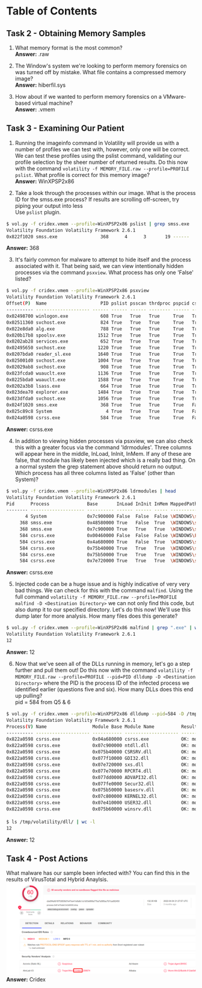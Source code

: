 # Table of Contents 

## Task 2 - Obtaining Memory Samples
1. What memory format is the most common?<br>
**Answer:** .raw

2. The Window's system we're looking to perform memory forensics on was turned off by mistake. What file contains a compressed memory image?<br>
**Answer:** hiberfil.sys

3. How about if we wanted to perform memory forensics on a VMware-based virtual machine?<br>
**Answer:** .vmem

## Task 3 - Examining Our Patient
1. Running the imageinfo command in Volatility will provide us with a number of profiles we can test with, however, only one will be correct. We can test these profiles using the pslist command, validating our profile selection by the sheer number of returned results. Do this now with the command `volatility -f MEMORY_FILE.raw --profile=PROFILE pslist`. What profile is correct for this memory image?<br>
**Answer:** WinXPSP2x86

2. Take a look through the processes within our image. What is the process ID for the smss.exe process? If results are scrolling off-screen, try piping your output into less<br>
Use `pslist` plugin.
```sh
$ vol.py -f cridex.vmem --profile=WinXPSP2x86 pslist | grep smss.exe
Volatility Foundation Volatility Framework 2.6.1
0x822f1020 smss.exe                368      4      3       19 ------      0 2012-07-22 02:42:31 UTC+0000
```
**Answer:** 368

3. It's fairly common for malware to attempt to hide itself and the process associated with it. That being said, we can view intentionally hidden processes via the command `psxview`. What process has only one 'False' listed?<br>
```sh
$ vol.py -f cridex.vmem --profile=WinXPSP2x86 psxview
Volatility Foundation Volatility Framework 2.6.1
Offset(P)  Name                    PID pslist psscan thrdproc pspcid csrss session deskthrd ExitTime
---------- -------------------- ------ ------ ------ -------- ------ ----- ------- -------- --------
0x02498700 winlogon.exe            608 True   True   True     True   True  True    True     
0x02511360 svchost.exe             824 True   True   True     True   True  True    True     
0x022e8da0 alg.exe                 788 True   True   True     True   True  True    True     
0x020b17b8 spoolsv.exe            1512 True   True   True     True   True  True    True     
0x0202ab28 services.exe            652 True   True   True     True   True  True    True     
0x02495650 svchost.exe            1220 True   True   True     True   True  True    True     
0x0207bda0 reader_sl.exe          1640 True   True   True     True   True  True    True     
0x025001d0 svchost.exe            1004 True   True   True     True   True  True    True     
0x02029ab8 svchost.exe             908 True   True   True     True   True  True    True     
0x023fcda0 wuauclt.exe            1136 True   True   True     True   True  True    True     
0x0225bda0 wuauclt.exe            1588 True   True   True     True   True  True    True     
0x0202a3b8 lsass.exe               664 True   True   True     True   True  True    True     
0x023dea70 explorer.exe           1484 True   True   True     True   True  True    True     
0x023dfda0 svchost.exe            1056 True   True   True     True   True  True    True     
0x024f1020 smss.exe                368 True   True   True     True   False False   False    
0x025c89c8 System                    4 True   True   True     True   False False   False    
0x024a0598 csrss.exe               584 True   True   True     True   False True    True 
```
**Answer:** csrss.exe

4. In addition to viewing hidden processes via psxview, we can also check this with a greater focus via the command 'ldrmodules'. Three columns will appear here in the middle, InLoad, InInit, InMem. If any of these are false, that module has likely been injected which is a really bad thing. On a normal system the grep statement above should return no output. Which process has all three columns listed as 'False' (other than System)?<br>
```sh
$ vol.py -f cridex.vmem --profile=WinXPSP2x86 ldrmodules | head
Volatility Foundation Volatility Framework 2.6.1
Pid      Process              Base       InLoad InInit InMem MappedPath
-------- -------------------- ---------- ------ ------ ----- ----------
       4 System               0x7c900000 False  False  False \WINDOWS\system32\ntdll.dll
     368 smss.exe             0x48580000 True   False  True  \WINDOWS\system32\smss.exe
     368 smss.exe             0x7c900000 True   True   True  \WINDOWS\system32\ntdll.dll
     584 csrss.exe            0x00460000 False  False  False \WINDOWS\Fonts\vgasys.fon
     584 csrss.exe            0x4a680000 True   False  True  \WINDOWS\system32\csrss.exe
     584 csrss.exe            0x75b40000 True   True   True  \WINDOWS\system32\csrsrv.dll
     584 csrss.exe            0x75b50000 True   True   True  \WINDOWS\system32\basesrv.dll
     584 csrss.exe            0x7e720000 True   True   True  \WINDOWS\system32\sxs.dll
```
**Answer:** csrss.exe

5. Injected code can be a huge issue and is highly indicative of very very bad things. We can check for this with the command `malfind`. Using the full command `volatility -f MEMORY_FILE.raw --profile=PROFILE malfind -D <Destination Directory>` we can not only find this code, but also dump it to our specified directory. Let's do this now! We'll use this dump later for more analysis. How many files does this generate?<br>
```sh
$ vol.py -f cridex.vmem --profile=WinXPSP2x86 malfind | grep ".exe" | wc -l
Volatility Foundation Volatility Framework 2.6.1
12
```
**Answer:** 12

6. Now that we've seen all of the DLLs running in memory, let's go a step further and pull them out! Do this now with the command `volatility -f MEMORY_FILE.raw --profile=PROFILE --pid=PID dlldump -D <Destination Directory>` where the PID is the process ID of the infected process we identified earlier (questions five and six). How many DLLs does this end up pulling?<br>
pid = 584 from Q5 & 6<br>
```sh
$ vol.py -f cridex.vmem --profile=WinXPSP2x86 dlldump --pid=584 -D /tmp/volatility/dll/
Volatility Foundation Volatility Framework 2.6.1
Process(V) Name                 Module Base Module Name          Result
---------- -------------------- ----------- -------------------- ------
0x822a0598 csrss.exe            0x04a680000 csrss.exe            OK: module.584.24a0598.4a680000.dll
0x822a0598 csrss.exe            0x07c900000 ntdll.dll            OK: module.584.24a0598.7c900000.dll
0x822a0598 csrss.exe            0x075b40000 CSRSRV.dll           OK: module.584.24a0598.75b40000.dll
0x822a0598 csrss.exe            0x077f10000 GDI32.dll            OK: module.584.24a0598.77f10000.dll
0x822a0598 csrss.exe            0x07e720000 sxs.dll              OK: module.584.24a0598.7e720000.dll
0x822a0598 csrss.exe            0x077e70000 RPCRT4.dll           OK: module.584.24a0598.77e70000.dll
0x822a0598 csrss.exe            0x077dd0000 ADVAPI32.dll         OK: module.584.24a0598.77dd0000.dll
0x822a0598 csrss.exe            0x077fe0000 Secur32.dll          OK: module.584.24a0598.77fe0000.dll
0x822a0598 csrss.exe            0x075b50000 basesrv.dll          OK: module.584.24a0598.75b50000.dll
0x822a0598 csrss.exe            0x07c800000 KERNEL32.dll         OK: module.584.24a0598.7c800000.dll
0x822a0598 csrss.exe            0x07e410000 USER32.dll           OK: module.584.24a0598.7e410000.dll
0x822a0598 csrss.exe            0x075b60000 winsrv.dll           OK: module.584.24a0598.75b60000.dll

$ ls /tmp/volatility/dll/ | wc -l
12
```
**Answer:** 12

## Task 4 - Post Actions
What malware has our sample been infected with? You can find this in the results of VirusTotal and Hybrid Anaylsis. <br>
![](images/2.png)<br>
**Answer:** Cridex
